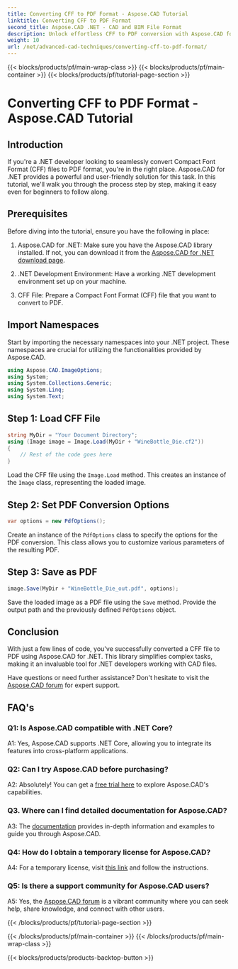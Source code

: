 ```yaml
---
title: Converting CFF to PDF Format - Aspose.CAD Tutorial
linktitle: Converting CFF to PDF Format
second_title: Aspose.CAD .NET - CAD and BIM File Format
description: Unlock effortless CFF to PDF conversion with Aspose.CAD for .NET. Follow our step-by-step guide.
weight: 10
url: /net/advanced-cad-techniques/converting-cff-to-pdf-format/
---
```


{{< blocks/products/pf/main-wrap-class >}}
{{< blocks/products/pf/main-container >}}
{{< blocks/products/pf/tutorial-page-section >}}

# Converting CFF to PDF Format - Aspose.CAD Tutorial

## Introduction

If you're a .NET developer looking to seamlessly convert Compact Font Format (CFF) files to PDF format, you're in the right place. Aspose.CAD for .NET provides a powerful and user-friendly solution for this task. In this tutorial, we'll walk you through the process step by step, making it easy even for beginners to follow along.

## Prerequisites

Before diving into the tutorial, ensure you have the following in place:

1. Aspose.CAD for .NET: Make sure you have the Aspose.CAD library installed. If not, you can download it from the [Aspose.CAD for .NET download page](https://releases.aspose.com/cad/net/).

2. .NET Development Environment: Have a working .NET development environment set up on your machine.

3. CFF File: Prepare a Compact Font Format (CFF) file that you want to convert to PDF.

## Import Namespaces

Start by importing the necessary namespaces into your .NET project. These namespaces are crucial for utilizing the functionalities provided by Aspose.CAD.

```csharp
using Aspose.CAD.ImageOptions;
using System;
using System.Collections.Generic;
using System.Linq;
using System.Text;
```

## Step 1: Load CFF File

```csharp
string MyDir = "Your Document Directory";
using (Image image = Image.Load(MyDir + "WineBottle_Die.cf2"))
{
    // Rest of the code goes here
}
```

Load the CFF file using the `Image.Load` method. This creates an instance of the `Image` class, representing the loaded image.

## Step 2: Set PDF Conversion Options

```csharp
var options = new PdfOptions();
```

Create an instance of the `PdfOptions` class to specify the options for the PDF conversion. This class allows you to customize various parameters of the resulting PDF.

## Step 3: Save as PDF

```csharp
image.Save(MyDir + "WineBottle_Die_out.pdf", options);
```

Save the loaded image as a PDF file using the `Save` method. Provide the output path and the previously defined `PdfOptions` object.

## Conclusion

With just a few lines of code, you've successfully converted a CFF file to PDF using Aspose.CAD for .NET. This library simplifies complex tasks, making it an invaluable tool for .NET developers working with CAD files.

Have questions or need further assistance? Don't hesitate to visit the [Aspose.CAD forum](https://forum.aspose.com/c/cad/19) for expert support.

## FAQ's

### Q1: Is Aspose.CAD compatible with .NET Core?

A1: Yes, Aspose.CAD supports .NET Core, allowing you to integrate its features into cross-platform applications.

### Q2: Can I try Aspose.CAD before purchasing?

A2: Absolutely! You can get a [free trial here](https://releases.aspose.com/) to explore Aspose.CAD's capabilities.

### Q3. Where can I find detailed documentation for Aspose.CAD?

A3: The [documentation](https://reference.aspose.com/cad/net/) provides in-depth information and examples to guide you through Aspose.CAD.

### Q4: How do I obtain a temporary license for Aspose.CAD?

A4: For a temporary license, visit [this link](https://purchase.aspose.com/temporary-license/) and follow the instructions.

### Q5: Is there a support community for Aspose.CAD users?

A5: Yes, the [Aspose.CAD forum](https://forum.aspose.com/c/cad/19) is a vibrant community where you can seek help, share knowledge, and connect with other users.

{{< /blocks/products/pf/tutorial-page-section >}}

{{< /blocks/products/pf/main-container >}}
{{< /blocks/products/pf/main-wrap-class >}}

{{< blocks/products/products-backtop-button >}}
